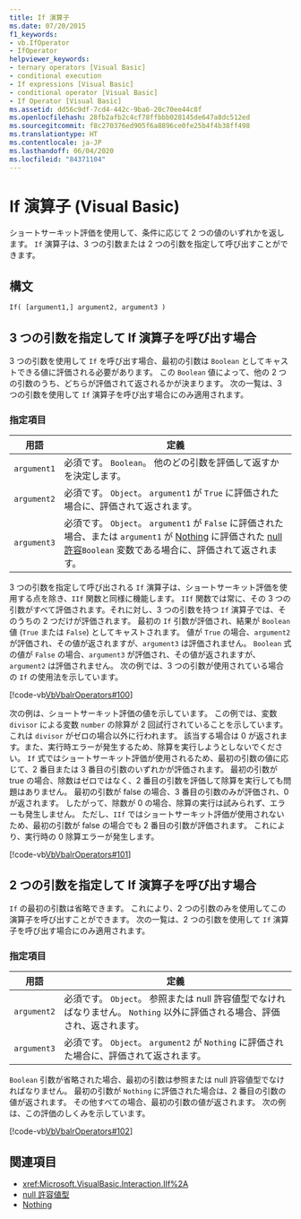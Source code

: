 ```yaml
---
title: If 演算子
ms.date: 07/20/2015
f1_keywords:
- vb.IfOperator
- IfOperator
helpviewer_keywords:
- ternary operators [Visual Basic]
- conditional execution
- If expressions [Visual Basic]
- conditional operator [Visual Basic]
- If Operator [Visual Basic]
ms.assetid: dd56c9df-7cd4-442c-9ba6-20c70ee44c8f
ms.openlocfilehash: 28fb2afb2c4cf78ffbbb028145de647a8dc512ed
ms.sourcegitcommit: f8c270376ed905f6a8896ce0fe25b4f4b38ff498
ms.translationtype: HT
ms.contentlocale: ja-JP
ms.lasthandoff: 06/04/2020
ms.locfileid: "84371104"
---
```

# <a name="if-operator-visual-basic"></a>If 演算子 (Visual Basic)

ショートサーキット評価を使用して、条件に応じて 2 つの値のいずれかを返します。 `If` 演算子は、3 つの引数または 2 つの引数を指定して呼び出すことができます。

## <a name="syntax"></a>構文

```vb
If( [argument1,] argument2, argument3 )
```

## <a name="if-operator-called-with-three-arguments"></a>3 つの引数を指定して If 演算子を呼び出す場合

3 つの引数を使用して `If` を呼び出す場合、最初の引数は `Boolean` としてキャストできる値に評価される必要があります。 この `Boolean` 値によって、他の 2 つの引数のうち、どちらが評価されて返されるかが決まります。 次の一覧は、3 つの引数を使用して `If` 演算子を呼び出す場合にのみ適用されます。

### <a name="parts"></a>指定項目

|用語|定義|
|---|---|
|`argument1`|必須です。 `Boolean`。 他のどの引数を評価して返すかを決定します。|
|`argument2`|必須です。 `Object`。 `argument1` が `True` に評価された場合に、評価されて返されます。|
|`argument3`|必須です。 `Object`。 `argument1` が `False` に評価された場合、または `argument1` が [Nothing](../nothing.md) に評価された [null 許容](../../programming-guide/language-features/data-types/nullable-value-types.md)`Boolean` 変数である場合に、評価されて返されます。|

3 つの引数を指定して呼び出される `If` 演算子は、ショートサーキット評価を使用する点を除き、`IIf` 関数と同様に機能します。 `IIf` 関数では常に、その 3 つの引数がすべて評価されます。それに対し、3 つの引数を持つ `If` 演算子では、そのうちの 2 つだけが評価されます。 最初の `If` 引数が評価され、結果が `Boolean` 値 (`True` または `False`) としてキャストされます。 値が `True` の場合、`argument2` が評価され、その値が返されますが、`argument3` は評価されません。 `Boolean` 式の値が `False` の場合、`argument3` が評価され、その値が返されますが、`argument2` は評価されません。 次の例では、3 つの引数が使用されている場合の `If` の使用法を示しています。

[!code-vb[VbVbalrOperators#100](~/samples/snippets/visualbasic/VS_Snippets_VBCSharp/VbVbalrOperators/VB/Class4.vb#100)]

次の例は、ショートサーキット評価の値を示しています。 この例では、変数 `divisor` による変数 `number` の除算が 2 回試行されていることを示しています。これは `divisor` がゼロの場合以外に行われます。 該当する場合は 0 が返されます。また、実行時エラーが発生するため、除算を実行しようとしないでください。 `If` 式ではショートサーキット評価が使用されるため、最初の引数の値に応じて、2 番目または 3 番目の引数のいずれかが評価されます。 最初の引数が true の場合、除数はゼロではなく、2 番目の引数を評価して除算を実行しても問題はありません。 最初の引数が false の場合、3 番目の引数のみが評価され、0 が返されます。 したがって、除数が 0 の場合、除算の実行は試みられず、エラーも発生しません。 ただし、`IIf` ではショートサーキット評価が使用されないため、最初の引数が false の場合でも 2 番目の引数が評価されます。 これにより、実行時の 0 除算エラーが発生します。

[!code-vb[VbVbalrOperators#101](~/samples/snippets/visualbasic/VS_Snippets_VBCSharp/VbVbalrOperators/VB/Class4.vb#101)]

## <a name="if-operator-called-with-two-arguments"></a>2 つの引数を指定して If 演算子を呼び出す場合

`If` の最初の引数は省略できます。 これにより、2 つの引数のみを使用してこの演算子を呼び出すことができます。 次の一覧は、2 つの引数を使用して `If` 演算子を呼び出す場合にのみ適用されます。

### <a name="parts"></a>指定項目

|用語|定義|
|---|---|
|`argument2`|必須です。 `Object`。 参照または null 許容値型でなければなりません。 `Nothing` 以外に評価される場合、評価され、返されます。|
|`argument3`|必須です。 `Object`。 `argument2` が `Nothing` に評価された場合に、評価されて返されます。|

`Boolean` 引数が省略された場合、最初の引数は参照または null 許容値型でなければなりません。 最初の引数が `Nothing` に評価された場合は、2 番目の引数の値が返されます。 その他すべての場合、最初の引数の値が返されます。 次の例は、この評価のしくみを示しています。

[!code-vb[VbVbalrOperators#102](~/samples/snippets/visualbasic/VS_Snippets_VBCSharp/VbVbalrOperators/VB/Class4.vb#102)]

## <a name="see-also"></a>関連項目

- <xref:Microsoft.VisualBasic.Interaction.IIf%2A>
- [null 許容値型](../../programming-guide/language-features/data-types/nullable-value-types.md)
- [Nothing](../nothing.md)
